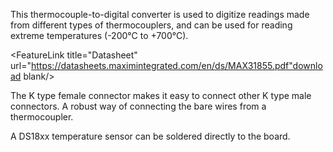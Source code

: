 
<FeatureList>

<Feature title="MAXIM31855" image="temperature-sensor">

This thermocouple-to-digital converter is used to digitize readings made from different types of thermocouplers, and can be used for reading extreme temperatures (-200°C to +700°C). 

<FeatureLink title="Datasheet" url="https://datasheets.maximintegrated.com/en/ds/MAX31855.pdf"download blank/>
</Feature>


<Feature title="K type connector" image="connection"> 
The K type female connector makes it easy to connect other K type male connectors.
</Feature>


<Feature title="Screw terminals" image="hw-pin">
A robust way of connecting the bare wires from a thermocoupler.
</Feature>

<Feature title="Support for DS18xx" image="configurability">

A DS18xx temperature sensor can be soldered directly to the board.
</Feature>

</FeatureList>

